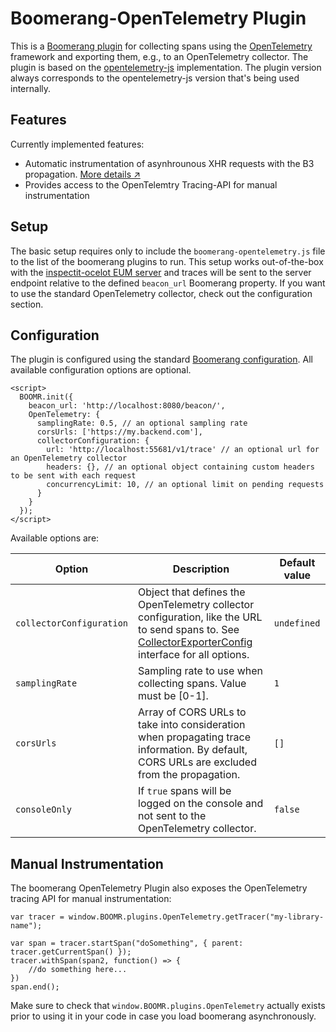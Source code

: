 # Boomerang-OpenTelemetry Plugin

This is a [Boomerang plugin](https://github.com/akamai/boomerang) for collecting spans using the [OpenTelemetry](https://opentelemetry.io/) framework and exporting them, e.g., to an OpenTelemetry collector.
The plugin is based on the [opentelemetry-js](https://github.com/open-telemetry/opentelemetry-js) implementation.
The plugin version always corresponds to the opentelemetry-js version that's being used internally.

## Features

Currently implemented features:

* Automatic instrumentation of asynhrounous XHR requests with the B3 propagation. [More details ↗](https://github.com/open-telemetry/opentelemetry-js/tree/master/packages/opentelemetry-plugin-xml-http-request)
* Provides access to the OpenTelemtry Tracing-API for manual instrumentation

## Setup

The basic setup requires only to include the `boomerang-opentelemetry.js` file to the list of the boomerang plugins to run.
This setup works out-of-the-box with the  [inspectit-ocelot EUM server](https://github.com/inspectIT/inspectit-ocelot/tree/master/components/inspectit-ocelot-eum-server) and traces will be sent to the server endpoint relative to the defined `beacon_url` Boomerang property.
If you want to use the standard OpenTelemetry collector, check out the configuration section.

## Configuration

The plugin is configured using the standard [Boomerang configuration](https://developer.akamai.com/tools/boomerang/docs/index.html).
All available configuration options are optional.

```
<script>
  BOOMR.init({
    beacon_url: 'http://localhost:8080/beacon/',
    OpenTelemetry: {
      samplingRate: 0.5, // an optional sampling rate
      corsUrls: ['https://my.backend.com'],
      collectorConfiguration: {
        url: 'http://localhost:55681/v1/trace' // an optional url for an OpenTelemetry collector
        headers: {}, // an optional object containing custom headers to be sent with each request
        concurrencyLimit: 10, // an optional limit on pending requests
      }
    }
  });
</script>

```
Available options are:

| Option | Description | Default value |
|---|---|---|
| `collectorConfiguration` | Object that defines the OpenTelemetry collector configuration, like the URL to send spans to. See [CollectorExporterConfig](https://www.npmjs.com/package/@opentelemetry/exporter-collector) interface for all options. | `undefined` |
| `samplingRate` | Sampling rate to use when collecting spans. Value must be [0-1]. | `1` |
| `corsUrls` | Array of CORS URLs to take into consideration when propagating trace information. By default, CORS URLs are excluded from the propagation. | `[]` |
| `consoleOnly` | If `true` spans will be logged on the console and not sent to the OpenTelemetry collector. | `false` |

## Manual Instrumentation

The boomerang OpenTelemetry Plugin also exposes the OpenTelemetry tracing API for manual instrumentation:

```
var tracer = window.BOOMR.plugins.OpenTelemetry.getTracer("my-library-name");

var span = tracer.startSpan("doSomething", { parent: tracer.getCurrentSpan() });
tracer.withSpan(span2, function() => {
    //do something here...
})
span.end();
```

Make sure to check that `window.BOOMR.plugins.OpenTelemetry` actually exists prior to using it in your code in case you load boomerang asynchronously.

